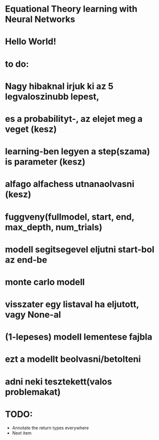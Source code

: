 # Equational Theory learning with Neural Networks
# Hello World!


# to do:
# Nagy hibaknal irjuk ki az 5 legvaloszinubb lepest,
# es a probabilityt-, az elejet meg a veget (kesz)

# learning-ben legyen a step(szama) is parameter (kesz)

# alfago alfachess utnanaolvasni (kesz)

# fuggveny(fullmodel, start, end, max_depth, num_trials)
# modell segitsegevel eljutni start-bol az end-be
# monte carlo modell
# visszater egy listaval ha eljutott, vagy None-al

# (1-lepeses) modell lementese fajbla
# ezt a modellt beolvasni/betolteni
# adni neki tesztekett(valos problemakat)

# TODO:
* Annotate the return types everywhere
* Next item
